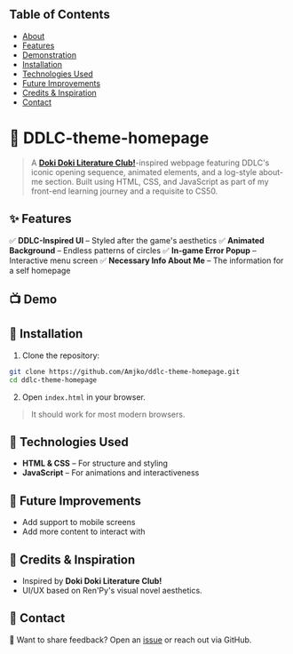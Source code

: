 ## Table of Contents
- [About](#-ddlc-theme-homepage)
- [Features](#-features)
- [Demonstration](#-demo)
- [Installation](#-installation)
- [Technologies Used](#-technologies-used)
- [Future Improvements](#-future-improvements)
- [Credits & Inspiration](#-credits-&-inspiration)
- [Contact](#-contact)

# 🎀 DDLC-theme-homepage
> A [**Doki Doki Literature Club!**](https://ddlc.moe/)-inspired webpage featuring DDLC's iconic opening sequence, animated elements, and a log-style about-me section. Built using HTML, CSS, and JavaScript as part of my front-end learning journey and a requisite to CS50.

## ✨ Features
✅ **DDLC-Inspired UI** – Styled after the game's aesthetics
✅ **Animated Background** – Endless patterns of circles
✅ **In-game Error Popup** – Interactive menu screen
✅ **Necessary Info About Me** – The information for a self homepage

## 📺 Demo


## 🚀 Installation
1. Clone the repository:
```sh
git clone https://github.com/Amjko/ddlc-theme-homepage.git
cd ddlc-theme-homepage
```
2. Open `index.html` in your browser.
> It should work for most modern browsers.

## 🔧 Technologies Used
- **HTML & CSS** – For structure and styling
- **JavaScript** – For animations and interactiveness

## 📌 Future Improvements
- Add support to mobile screens
- Add more content to interact with

## 📣 Credits & Inspiration
- Inspired by **Doki Doki Literature Club!**
- UI/UX based on Ren'Py's visual novel aesthetics.

## 📩 Contact
📨 Want to share feedback? Open an [issue]() or reach out via GitHub.